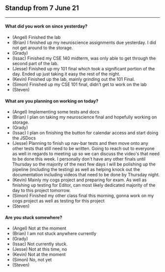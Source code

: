 ## Standup from 7 June 21

---

#### What did you work on since yesterday?

- (Angel) Finished the lab
- (Brian) I finished up my neuroscience assignments due yesterday. I did not get around to the storage.
- (Grady)
- (Issac) Finished my CSE 140 midterm, was only able to get through the second part of the lab.
- (Jesse) Finished up my 101 final which took a significant portion of the day. Ended up just taking it easy the rest of the night.
- (Kevin) Finished up the lab, mainly grinding out the 101 Final.
- (Simon) Finished up my CSE 101 final, didn't get to work on the lab
- (Steven)

#### What are you planning on working on today?

- (Angel) Implementing some tests and docs
- (Brian) I plan on taking my neuroscience final and hopefully working on storage.
- (Grady)
- (Issac) I plan on finishing the button for calendar access and start doing the JSDocs
- (Jesse) Planning to finish up nav-bar tests and then move onto any other tests that still need to be written. Going to reach out to everyone as well in regards to meeting up so we can discuss the video's that need to be done this week. I personally don't have any other finals until Thursday so the majority of the next few days I will be polishing up the pipeline (including the testing) as well as helping knock out the documentation including videos that need to be done by Thursday night.
- (Kevin) Mainly my cogs project and preparing for exam. As well as finishing up testing for Editor, can most likely dedicated majority of the day to this project tomorrow.
- (Simon) Finished my other class final this morning, gonna work on my cogs project as well as testing for this project
- (Steven)

#### Are you stuck somewhere?

- (Angel) Not at the moment
- (Brian) I am not stuck anywhere currently
- (Grady)
- (Issac) Not currently stuck.
- (Jesse) Not at this time, no
- (Kevin) Not at the moment
- (Simon) No, not yet
- (Steven)
